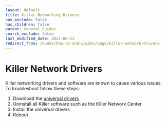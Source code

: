 ```yaml
---
layout: default
title: Killer Networking Drivers
nav_exclude: false
has_children: false
parent: General Guides
search_exclude: false
last_modified_date: 2022-06-23
redirect_from: /books/how-to-and-guides/page/killer-network-drivers
---
```

# Killer Network Drivers

Killer networking drivers and software are known to cause various issues. To troubleshoot follow these steps:

1. Download the [universal drivers](https://www.intel.com/content/www/us/en/support/articles/000059060/wireless.html)
2. Uninstall all Killer software such as the Killer Network Center
3. Install the universal drivers
4. Reboot
